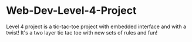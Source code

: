 # Web-Dev-Level-4-Project
Level 4 project is a tic-tac-toe project with embedded interface and with a twist! It's a two layer tic tac toe with new sets of rules and fun!
